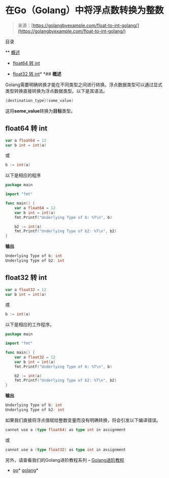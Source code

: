 <!--yml

类别：未分类

日期：2024-10-13 06:34:54

-->

# 在Go（Golang）中将浮点数转换为整数

> 来源：[https://golangbyexample.com/float-to-int-golang/](https://golangbyexample.com/float-to-int-golang/)

目录

**   [概述](#Overview "Overview")

+   [float64 转 int](#float64_to_int "float64 to int")

+   [float32 转 int](#float32_to_int "float32 to int")*  *## **概述**

Golang需要明确转换才能在不同类型之间进行转换。浮点数据类型可以通过显式类型转换直接转换为浮点数据类型。以下是其语法。

```go
{destination_type}(some_value) 
```

这将**some_value**转换为**目标**类型。

## **float64 转 int**

```go
var a float64 = 12
var b int = int(a)
```

或

```go
b := int(a)
```

以下是相应的程序

```go
package main

import "fmt"

func main() {
    var a float64 = 12
    var b int = int(a)
    fmt.Printf("Underlying Type of b: %T\n", b)

    b2 := int(a)
    fmt.Printf("Underlying Type of b2: %T\n", b2)
}
```

**输出**

```go
Underlying Type of b: int
Underlying Type of b2: int
```

## **float32 转 int**

```go
var a float32 = 12
var b int = int(a)
```

或

```go
b := int(a)
```

以下是相应的工作程序。

```go
package main

import "fmt"

func main() {
    var a float32 = 12
    var b int = int(a)
    fmt.Printf("Underlying Type of b: %T\n", b)

    b2 := int(a)
    fmt.Printf("Underlying Type of b2: %T\n", b2)
}
```

**输出**

```go
Underlying Type of b: int
Underlying Type of b2: int
```

如果我们直接将浮点值赋给整数变量而没有明确转换，将会引发以下编译错误。

```go
cannot use a (type float64) as type int in assignment
```

或

```go
cannot use a (type float32) as type int in assignment
```

另外，请查看我们的Golang进阶教程系列 – [Golang进阶教程](https://golangbyexample.com/golang-comprehensive-tutorial/)

+   [go](https://golangbyexample.com/tag/go/)*   [golang](https://golangbyexample.com/tag/golang/)*
